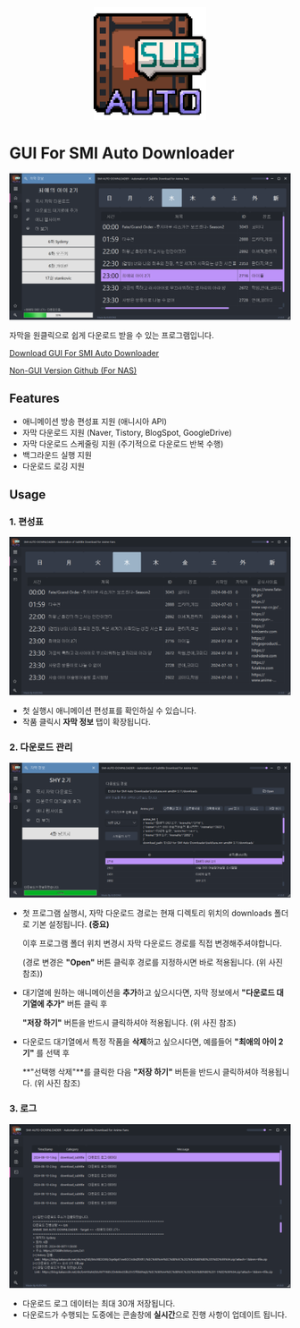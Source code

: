 <p align="center">
  <img src="./images/readme/logo.png" width="40%"/>
  <br>
</p>

# GUI For SMI Auto Downloader

![title](./images/readme/main.png)

자막을 원클릭으로 쉽게 다운로드 받을 수 있는 프로그램입니다. 

[Download GUI For SMI Auto Downloader](https://github.com/dhku/GUI-for-SMI-Auto-Downloader/releases)

[Non-GUI Version Github (For NAS)](https://github.com/dhku/SMI-Auto-Downloader) 

## Features

* 애니메이션 방송 편성표 지원 (애니시아 API)
* 자막 다운로드 지원 (Naver, Tistory, BlogSpot, GoogleDrive)
* 자막 다운로드 스케줄링 지원 (주기적으로 다운로드 반복 수행)
* 백그라운드 실행 지원
* 다운로드 로깅 지원

## Usage

### 1. 편성표

![title](./images/readme/anime.png)

* 첫 실행시 애니메이션 편성표를 확인하실 수 있습니다. 
* 작품 클릭시 **자막 정보** 탭이 확장됩니다. 

### 2. 다운로드 관리

![title](./images/readme/download.png)

* 첫 프로그램 실행시, 자막 다운로드 경로는 현재 디렉토리 위치의 downloads 폴더로 기본 설정됩니다. **(중요)**

  이후 프로그램 폴더 위치 변경시 자막 다운로드 경로를 직접 변경해주셔야합니다. 

  (경로 변경은 **"Open"** 버튼 클릭후 경로를 지정하시면 바로 적용됩니다. (위 사진 참조))

* 대기열에 원하는 애니메이션을 **추가**하고 싶으시다면, 자막 정보에서 **"다운로드 대기열에 추가"** 버튼 클릭 후 

  **"저장 하기"** 버튼을 반드시 클릭하셔야 적용됩니다. (위 사진 참조)

* 다운로드 대기열에서 특정 작품을 **삭제**하고 싶으시다면, 예를들어 **"최애의 아이 2기"** 를 선택 후 

  **"선택행 삭제"**를 클릭한 다음 **"저장 하기"** 버튼을 반드시 클릭하셔야 적용됩니다. (위 사진 참조)

### 3. 로그

![title](./images/readme/log.png)

* 다운로드 로그 데이터는 최대 30개 저장됩니다. 
* 다운로드가 수행되는 도중에는 콘솔창에 **실시간**으로 진행 사항이 업데이트 됩니다.